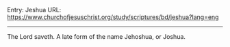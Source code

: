 Entry: Jeshua
URL: https://www.churchofjesuschrist.org/study/scriptures/bd/jeshua?lang=eng

---

The Lord saveth. A late form of the name Jehoshua, or Joshua.
